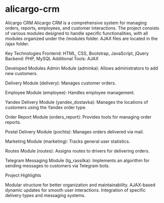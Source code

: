 # alicargo-crm

Alicargo CRM
Alicargo CRM is a comprehensive system for managing orders, reports, employees, and customer interactions. 
The project consists of various modules designed to handle specific functionalities, with all modules organized under the /modules folder. AJAX files are located in the /ajax folder.

Key Technologies
Frontend: HTML, CSS, Bootstrap, JavaScript, jQuery
Backend: PHP, MySQL
Additional Tools: AJAX

Developed Modules
Admin Module (adminka): Allows administrators to add new customers.

Delivery Module (delivery): Manages customer orders.

Employee Module (employee): Handles employee management.

Yandex Delivery Module (yandex_dostavka): Manages the locations of customers using the Yandex order type.

Order Report Module (orders_report): Provides tools for managing order reports.

Postal Delivery Module (pochta): Manages orders delivered via mail.

Marketing Module (marketing): Tracks general user statistics.

Routes Module (routes): Assigns routes to drivers for delivering orders.

Telegram Messaging Module (tg_rassilka): Implements an algorithm for sending messages to customers via Telegram bots.

Project Highlights

Modular structure for better organization and maintainability.
AJAX-based dynamic updates for smooth user interactions.
Integration of specific delivery types and messaging systems.
